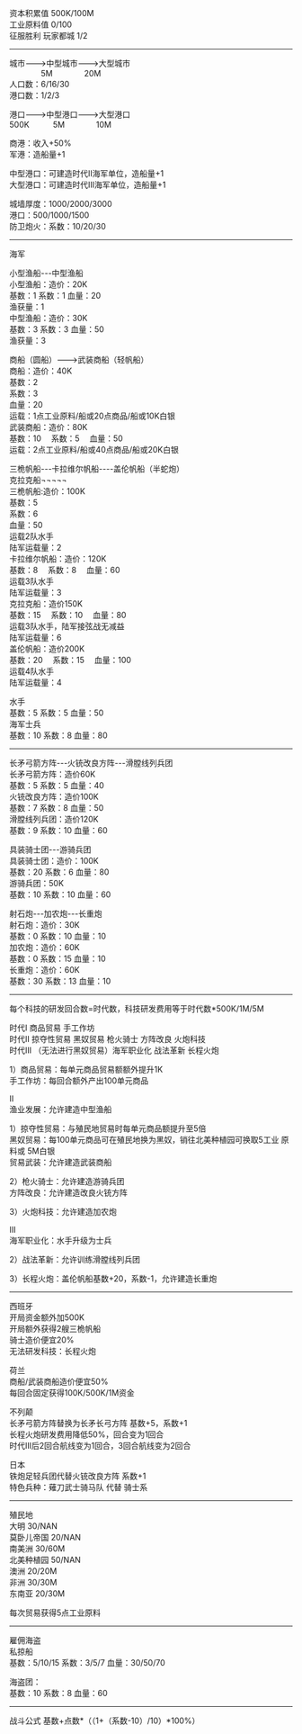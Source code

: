 资本积累值 500K/100M  
工业原料值 0/100  
征服胜利 玩家都城 1/2  

------------------------------------------------------------------------
城市--->中型城市--->大型城市  
&emsp;&emsp;&emsp;&emsp;5M&emsp;&emsp;&emsp;&emsp;20M  
人口数：6/16/30  
港口数：1/2/3  

港口--->中型港口--->大型港口  
500K&emsp;&emsp;&emsp;5M&emsp;&emsp;&emsp;&emsp;10M  

商港：收入+50%    
军港：造船量+1    
  
中型港口：可建造时代II海军单位，造船量+1  
大型港口：可建造时代III海军单位，造船量+1  
  
城墙厚度：1000/2000/3000  
港口：500/1000/1500  
防卫炮火：系数：10/20/30  

-----------------------------------------------------------------------  
海军  
  
小型渔船---中型渔船  
小型渔船：造价：20K  
基数：1  系数：1	血量：20  
渔获量：1  
中型渔船：造价：30K  
基数：3	 系数：3 	血量：50  
渔获量：3  
  
商船（圆船）--->武装商船（轻帆船）  
商船：造价：40K  
基数：2		
系数：3		
血量：20  
运载：1点工业原料/船或20点商品/船或10K白银  
武装商船：造价：80K  
基数：10	&emsp;系数：5	&emsp;血量：50  
运载：2点工业原料/船或40点商品/船或20K白银  
  
三桅帆船---卡拉维尔帆船----盖伦帆船（半蛇炮）  
          克拉克船¬¬¬¬¬  
三桅帆船:造价：100K  
基数：5	
系数：6	
血量：50  
运载2队水手  
陆军运载量：2  
卡拉维尔帆船：造价：120K  
基数：8 &emsp;系数：8	&emsp;血量：60  
运载3队水手  
陆军运载量：3  
克拉克船：造价150K  
基数：15 &emsp;系数：10 &emsp;血量：80  
运载3队水手，陆军接弦战无减益  
陆军运载量：6  
盖伦帆船：造价200K  
基数：20 &emsp;系数：15	&emsp;血量：100  
运载4队水手  
陆军运载量：4  
  
水手  
基数：5		系数：5		血量：50  
海军士兵  
基数：10	系数：8		血量：80  

----------------------------------------------------------------------   
长矛弓箭方阵---火铳改良方阵---滑膛线列兵团  
长矛弓箭方阵：造价60K  
基数：5		系数：5	    血量：40  
火铳改良方阵：造价100K  
基数：7 	系数：8		血量：50  
滑膛线列兵团：造价120K  
基数：9		系数：10	血量：60  
  
具装骑士团---游骑兵团   
具装骑士团：造价：100K  
基数：20	系数：6		血量：80  
游骑兵团：50K  
基数：10	系数：10	血量：60  
  
射石炮---加农炮---长重炮  
射石炮：造价：30K  
基数：0		系数：10	血量：10  
加农炮：造价：60K  
基数：0		系数：15	血量：10  
长重炮：造价：60K  
基数：30	系数：13	血量：10  

----------------------------------------------------------------------  
每个科技的研发回合数=时代数，科技研发费用等于时代数*500K/1M/5M  
  
时代I  商品贸易  手工作坊                    
时代II 掠夺性贸易 黑奴贸易 枪火骑士 方阵改良 火炮科技               
时代III （无法进行黑奴贸易）海军职业化 战法革新 长程火炮  
  
  
1）商品贸易：每单元商品贸易额额外提升1K  
   手工作坊：每回合额外产出100单元商品  
  
II  
   渔业发展：允许建造中型渔船  
  
1）掠夺性贸易：与殖民地贸易时每单元商品额提升至5倍  
   黑奴贸易：每100单元商品可在殖民地换为黑奴，销往北美种植园可换取5工业  原料或
             5M白银  
   贸易武装：允许建造武装商船  
  
2）枪火骑士：允许建造游骑兵团  
   方阵改良：允许建造改良火铳方阵  
  
3）火炮科技：允许建造加农炮  
  
III  
海军职业化：水手升级为士兵  
  
2）战法革新：允许训练滑膛线列兵团  
  
3）长程火炮：盖伦帆船基数+20，系数-1，允许建造长重炮  
  
--------------------------------------------------------------------  
西班牙  
开局资金额外加500K   
开局额外获得2艘三桅帆船  
骑士造价便宜20%  
无法研发科技：长程火炮  
  
荷兰  
商船/武装商船造价便宜50%  
每回合固定获得100K/500K/1M资金  
  
不列颠  
长矛弓箭方阵替换为长矛长弓方阵 基数+5，系数+1  
长程火炮研发费用降低50%，回合变为1回合  
时代III后2回合航线变为1回合，3回合航线变为2回合  
  
日本  
铁炮足轻兵团代替火铳改良方阵 系数+1  
特色兵种：薙刀武士骑马队 代替 骑士系   
  
-----------------------------------------  
殖民地  
大明 30/NAN  
莫卧儿帝国 20/NAN  
南美洲 30/60M  
北美种植园 50/NAN    
澳洲 20/20M  
非洲 30/30M  
东南亚 20/30M  
  
每次贸易获得5点工业原料  

------------------------------------------------------  
雇佣海盗  
私掠船  
基数：5/10/15  系数：3/5/7	血量：30/50/70  
  
海盗团：  
基数：10	系数：8		血量：60  

------------------------------------------------------  
战斗公式  基数+点数*（（1+（系数-10）/10）*100%）  
